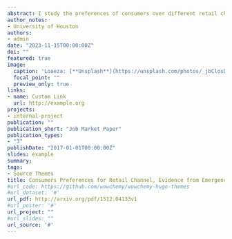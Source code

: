 ```yaml
---
abstract: I study the preferences of consumers over different retail channels (drug stores, mass merchandiser, or grocery stores) for purchasing over-the-counter emergency contraceptives (EC). Using monthly EC sales in Texas from 2017 to 2019, I estimate consumer preferences using a BLP discrete choice model. My results show that consumers are sensitive to prices, and that they exhibit preferences for specific retail channels but not for branded vs generic products. To address recent policy debates, I conduct counterfactual simulations banning the sale of EC from grocery or mass merchandiser stores. I find that this would result in 5-8% increase in the number of consumers who do not buy EC.
author_notes:
- University of Houston
authors:
- admin
date: "2023-11-15T00:00:00Z"
doi: ""
featured: true
image:
  caption: 'Loaeza: [**Unsplash**](https://unsplash.com/photos/_jbClosDsD4)'
  focal_point: ""
  preview_only: true
links:
- name: Custom Link
  url: http://example.org
projects:
- internal-project
publication: ""
publication_short: "Job Market Paper"
publication_types:
- "3"
publishDate: "2017-01-01T00:00:00Z"
slides: example
summary:
tags:
- Source Themes
title: Consumers Preferences for Retail Channel, Evidence from Emergency Contraceptives
#url_code: https://github.com/wowchemy/wowchemy-hugo-themes
#url_dataset: '#'
url_pdf: http://arxiv.org/pdf/1512.04133v1
#url_poster: '#'
url_project: ""
#url_slides: ""
url_source: '#'
---
```


